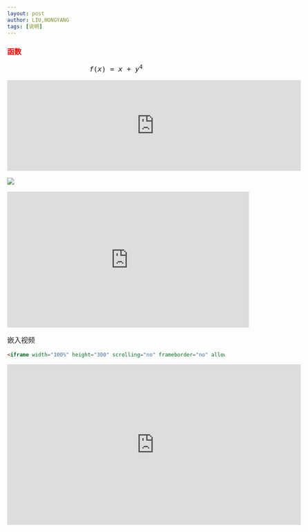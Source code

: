 ```yaml
---
layout: post
author: LIU,HONGYANG
tags: [说明]
---
```






<link href="https://fonts.googleapis.com/css?family=Lobster" rel="stylesheet" type="text/css">

<style>
 :root {
    /* Only change code below this line */

    /* Only change code above this line */
  }
.red-text {
 		color: red;
}
h2 {
		font-family: Lobster;
}
p {
		font-size: 16px;
		font-family: monospace;
}
</style>









<h3 class="red-text">  函数 </h3>

$$
f(x) = x + y^4
$$

<iframe   src="https://carbon.now.sh/embed?bg=rgba%28171%2C+184%2C+195%2C+1%29&t=seti&wt=none&l=auto&ds=false&dsyoff=20px&dsblur=68px&wc=false&wa=false&pv=56px&ph=56px&ln=false&fl=1&fm=Hack&fs=14px&lh=133%25&si=false&es=2x&wm=false&code=%2524%2524%250A%2509%2509f%28x%29%2520%253D%2520x%2520%252B%2520y%255E4%250A%2524%2524"   style="width: 680px; height: 210px; border:0; transform: scale(1); overflow:hidden;"   sandbox="allow-scripts allow-same-origin"> </iframe>



![](https://steemitimages.com/0x0/https://steemitimages.com/DQmXbiU6jS6D53RA2sUDX63K2511ENqzJUe3ak81dwf3v56/2017-07-25_sunset.gif)





<p><iframe width="560" height="315" src="https://www.youtube.com/embed/N4rTR2WTLsM" frameborder="0" allow="autoplay; encrypted-media" allowfullscreen></iframe></p>



嵌入视频

```html
<iframe width="100%" height="300" scrolling="no" frameborder="no" allow="autoplay" src="https://w.soundcloud.com/player/?url=https%3A//api.soundcloud.com/tracks/347459247&color=%23ff5500&auto_play=false&hide_related=false&show_comments=true&show_user=true&show_reposts=false&show_teaser=true&visual=true"></iframe>
```

<iframe   src="https://carbon.now.sh/embed?bg=rgba%28171%2C+184%2C+195%2C+1%29&t=seti&wt=none&l=auto&ds=false&dsyoff=20px&dsblur=68px&wc=false&wa=false&pv=56px&ph=56px&ln=false&fl=1&fm=Hack&fs=14px&lh=133%25&si=false&es=2x&wm=false&code=%253Ciframe%250A%2520%2520width%253D%2522100%2525%2522%250A%2520%2520height%253D%2522300%2522%250A%2520%2520scrolling%253D%2522no%2522%250A%2520%2520frameborder%253D%2522no%2522%250A%2520%2520allow%253D%2522autoplay%2522%250A%2520%2520src%253D%2522https%253A%252F%252Fw.soundcloud.com%252Fplayer%252F%253Furl%253Dhttps%25253A%252F%252Fapi.soundcloud.com%252Ftracks%252F347459247%2526color%253D%252523ff5500%2526auto_play%253Dfalse%2526hide_related%253Dfalse%2526show_comments%253Dtrue%2526show_user%253Dtrue%2526show_reposts%253Dfalse%2526show_teaser%253Dtrue%2526visual%253Dtrue%2522%250A%253E%253C%252Fiframe%253E%250A"   style="width: 680px; height: 372px; border:0; transform: scale(1); overflow:hidden;"   sandbox="allow-scripts allow-same-origin"> </iframe>

